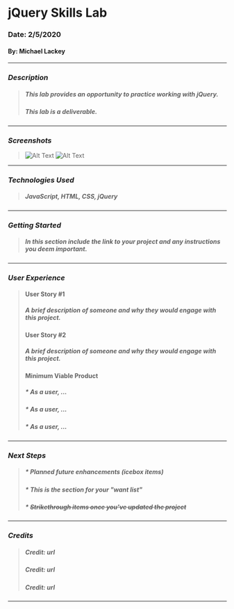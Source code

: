 # **jQuery Skills Lab**

### Date: 2/5/2020

#### By: Michael Lackey
***

### ***Description***

>  ##### This lab provides an opportunity to practice working with jQuery.
>  ##### This lab is a deliverable.
***

### ***Screenshots***
> ![Alt Text](url)
> ![Alt Text](url)
***

### ***Technologies Used***

>  ##### JavaScript, HTML, CSS, jQuery
***

### ***Getting Started***

>  ##### In this section include the link to your project and any instructions you deem important.
***

### ***User Experience***

>  #### User Story #1
>  ##### A brief description of someone and why they would engage with this project.
>  #### User Story #2
>  ##### A brief description of someone and why they would engage with this project.
>  #### Minimum Viable Product
>  ##### * As a user, ...
>  ##### * As a user, ...
>  ##### * As a user, ...
***

### ***Next Steps***

>  ##### * Planned future enhancements (icebox items)
>  ##### * This is the section for your "want list"
>  ##### * ~~Strikethrough items once you've updated the project~~
***

### ***Credits***

> ##### Credit: url
>
> ##### Credit: url
>  
> ##### Credit: url
***
